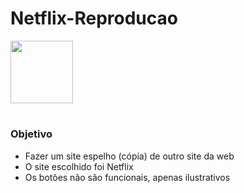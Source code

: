 # Netflix-Reproducao

<a href="https://reproducao-html.vercel.app/"><img src="https://reproducao-html.vercel.app/imagens/logo-netflix.png"  width="100"/></a>

 #
 
 ### Objetivo
 
 * Fazer um site espelho (cópia) de outro site da web
 * O site escolhido foi Netflix
 * Os botões não são funcionais, apenas ilustrativos

#


